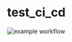 # test_ci_cd
![example workflow](https://github.com/tipaproger/test_ci_cd/actions/workflows/docker-image.yml/badge.svg?event=push)